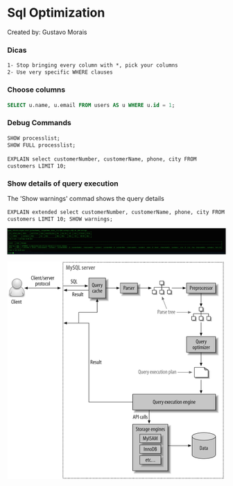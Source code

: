 # Sql Optimization

Created by: Gustavo Morais

### Dicas
```
1- Stop bringing every column with *, pick your columns
2- Use very specific WHERE clauses
```

### Choose columns
```sql
SELECT u.name, u.email FROM users AS u WHERE u.id = 1;
```

### Debug Commands
```
SHOW processlist;
SHOW FULL processlist;

EXPLAIN select customerNumber, customerName, phone, city FROM customers LIMIT 10;
```

### Show details of query execution
The 'Show warnings' commad shows the query details
```
EXPLAIN extended select customerNumber, customerName, phone, city FROM customers LIMIT 10; SHOW warnings;
```
![](./imgs/explainExtendedShowWarnings.png)


<img src="./imgs/queryExecutionPath.png" width="500" height="500">
